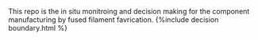 This repo is the in situ monitroing and decision making for the component manufacturing by fused filament favrication.
{%include decision boundary.html %}
